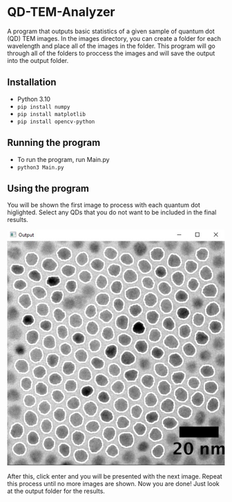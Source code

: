 # QD-TEM-Analyzer
A program that outputs basic statistics of a given sample of quantum dot (QD) TEM images. In the images directory, you can create a folder for each wavelength and place all of the images in the folder. This program will go through all of the folders to proccess the images and will save the output into the output folder. 

## Installation
* Python 3.10
* `pip install numpy`
* `pip install matplotlib`
* `pip install opencv-python`

## Running the program
* To run the program, run Main.py
* `python3 Main.py`

## Using the program
You will be shown the first image to process with each quantum dot higlighted. Select any QDs that you do not want to be included in the final results.


![Screenshot](Example-Output.jpg)

After this, click enter and you will be presented with the next image. Repeat this process until no more images are shown. Now you are done! Just look at the output folder for the results.
